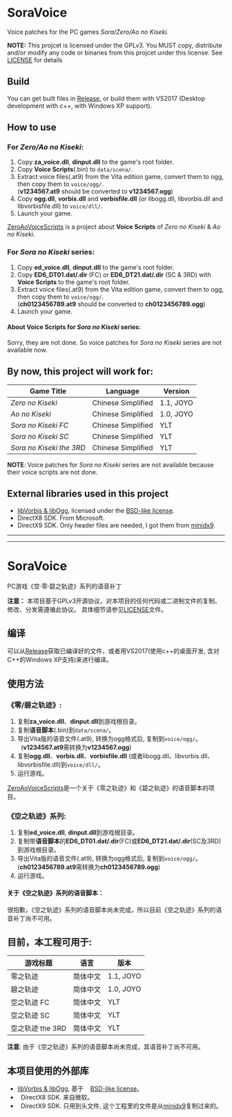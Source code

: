 SoraVoice
=========

Voice patches for the PC games *Sora/Zero/Ao no Kiseki*.

**NOTE:** This projcet is licensed under the GPLv3. You MUST copy,
distribute and/or modify any code or binaries from this projcet under
this license. See
[LICENSE](https://github.com/ZhenjianYang/SoraVoice/blob/master/LICENSE)
for details

## Build

You can get built files in [Release](https://github.com/ZhenjianYang/SoraVoice/releases),
or build them with VS2017 (Desktop development with c++, with Windows XP support).   

## How to use

### For ***Zero/Ao no Kiseki***:   
1. Copy **za_voice.dll**, **dinput.dll** to the game's root folder.   
2. Copy **Voice Scripts**(.bin) to `data/scena/`.   
3. Extract voice files(.at9) from the Vita edition game, convert them to ogg, then copy them to `voice/ogg/`.   
   (**v1234567.at9** should be converted to **v1234567.ogg**)   
4. Copy **ogg.dll**, **vorbis.dll** and **vorbisfile.dll** (or libogg.dll, libvorbis.dll and libvorbisfile.dll)
to `voice/dll/`.   
5. Launch your game.   

[ZeroAoVoiceScripts](https://github.com/ZhenjianYang/ZeroAoVoiceScripts) is a project about **Voice Scripts** of
*Zero no Kiseki* & *Ao no Kiseki*.

### For ***Sora no Kiseki*** series:   
1. Copy **ed_voice.dll**, **dinput.dll** to the game's root folder.   
2. Copy **ED6_DT01.dat/.dir** (FC) or **ED6_DT21.dat/.dir** (SC & 3RD) with **Voice Scripts** to the game's root folder.   
3. Extract voice files(.at9) from the Vita edition game, convert them to ogg, then copy them to `voice/ogg/`.   
   (**ch0123456789.at9** should be converted to **ch0123456789.ogg**)     
4. Launch your game.   

#### About Voice Scripts for *Sora no Kiseki* series:   
Sorry, they are not done. So voice patches for *Sora no Kiseki* series are not available now.

## By now, this project will work for:   
Game Title|Language|Version
----------|--------|-------
*Zero no Kiseki*|Chinese Simplified|1.1, JOYO
*Ao no Kiseki*|Chinese Simplified|1.0, JOYO
*Sora no Kiseki FC*|Chinese Simplified|YLT
*Sora no Kiseki SC*|Chinese Simplified|YLT
*Sora no Kiseki the 3RD*|Chinese Simplified|YLT

**NOTE**: Voice patches for *Sora no Kiseki* series are not available because their voice scripts are not done.

## External libraries used in this project   
-   [libVorbis & libOgg](https://www.xiph.org/), licensed under the
    [BSD-like license](https://www.xiph.org/licenses/bsd/).   
-   DirectX8 SDK. From Microsoft.    
-   DirectX9 SDK. Only header files are needed, I got them from [minidx9](https://github.com/hrydgard/minidx9).

------------------------------------------------------------------------

------------------------------------------------------------------------

SoraVoice
=========

PC游戏《空·零·碧之轨迹》系列的语音补丁

**注意：** 本项目基于GPLv3开源协议，对本项目的任何代码或二进制文件的复制、修改、分发需遵循此协议。
具体细节请参见[LICENSE](https://github.com/ZhenjianYang/SoraVoice/blob/master/LICENSE)文件。

## 编译

可以从[Release](https://github.com/ZhenjianYang/SoraVoice/releases)获取已编译好的文件，或者用VS2017(使用c++的桌面开发, 含对C++的Windows XP支持)来进行编译。

## 使用方法

### 《零/碧之轨迹》:   
1. 复制**za_voice.dll**、**dinput.dll**到游戏根目录。  
2. 复制**语音脚本**(.bin)到`data/scena/`。   
3. 导出Vita版的语音文件(.at9), 转换为ogg格式后, 复制到`voice/ogg/`。   
   (**v1234567.at9**需转换为**v1234567.ogg**)   
4. 复制**ogg.dll**、**vorbis.dll**、**vorbisfile.dll** (或者libogg.dll、libvorbis.dll、libvorbisfile.dll)到`voice/dll/`。   
5. 运行游戏。   

[ZeroAoVoiceScripts](https://github.com/ZhenjianYang/ZeroAoVoiceScripts)是一个关于《零之轨迹》和《碧之轨迹》的语音脚本的项目。

### 《空之轨迹》系列:   
1. 复制**ed_voice.dll**, **dinput.dll**到游戏根目录。  
2. 复制带**语音脚本**的**ED6_DT01.dat/.dir**(FC)或**ED6_DT21.dat/.dir**(SC及3RD)到游戏根目录。   
3. 导出Vita版的语音文件(.at9), 转换为ogg格式后, 复制到`voice/ogg/`。  
   (**ch0123456789.at9**需转换为**ch0123456789.ogg**)     
5. 运行游戏。     

#### 关于《空之轨迹》系列的语音脚本：   
很抱歉，《空之轨迹》系列的语音脚本尚未完成，所以目前《空之轨迹》系列的语音补丁尚不可用。

## 目前，本工程可用于:   
游戏标题|语言|版本
-------|----|----
零之轨迹|简体中文|1.1, JOYO
碧之轨迹|简体中文|1.0, JOYO
空之轨迹 FC|简体中文|YLT
空之轨迹 SC|简体中文|YLT
空之轨迹 the 3RD|简体中文|YLT

**注意**: 由于《空之轨迹》系列的语音脚本尚未完成，其语音补丁尚不可用。

## 本项目使用的外部库   
-   [libVorbis & libOgg](https://www.xiph.org/), 基于
    [BSD-like license](https://www.xiph.org/licenses/bsd/)。  
-   DirectX8 SDK. 来自微软。    
-   DirectX9 SDK. 只用到头文件, 这个工程里的文件是从[minidx9](https://github.com/hrydgard/minidx9)复制过来的。




